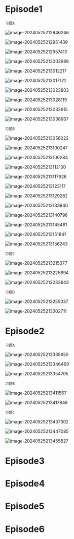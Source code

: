 # Episode1

`习题A`

![image-20240525212946246](assets/Unit_5/image-20240525212946246.png)

![image-20240525212951439](assets/Unit_5/image-20240525212951439.png)

![image-20240525212957410](assets/Unit_5/image-20240525212957410.png)

![image-20240525213002989](assets/Unit_5/image-20240525213002989.png)

![image-20240525213012217](assets/Unit_5/image-20240525213012217.png)

![image-20240525213017122](assets/Unit_5/image-20240525213017122.png)

![image-20240525213023803](assets/Unit_5/image-20240525213023803.png)

![image-20240525213028119](assets/Unit_5/image-20240525213028119.png)

![image-20240525213033915](assets/Unit_5/image-20240525213033915.png)

![image-20240525213038967](assets/Unit_5/image-20240525213038967.png)

`习题B`

![image-20240525213056022](assets/Unit_5/image-20240525213056022.png)

![image-20240525213100247](assets/Unit_5/image-20240525213100247.png)

![image-20240525213106284](assets/Unit_5/image-20240525213106284.png)

![image-20240525213112130](assets/Unit_5/image-20240525213112130.png)

![image-20240525213117926](assets/Unit_5/image-20240525213117926.png)

![image-20240525213123117](assets/Unit_5/image-20240525213123117.png)

![image-20240525213129282](assets/Unit_5/image-20240525213129282.png)

![image-20240525213133940](assets/Unit_5/image-20240525213133940.png)

![image-20240525213140796](assets/Unit_5/image-20240525213140796.png)

![image-20240525213145481](assets/Unit_5/image-20240525213145481.png)

![image-20240525213151841](assets/Unit_5/image-20240525213151841.png)

![image-20240525213156243](assets/Unit_5/image-20240525213156243.png)

`习题C`

![image-20240525213215377](assets/Unit_5/image-20240525213215377.png)

![image-20240525213225694](assets/Unit_5/image-20240525213225694.png)

![image-20240525213233843](assets/Unit_5/image-20240525213233843.png)

`习题D`

![image-20240525213255037](assets/Unit_5/image-20240525213255037.png)

![image-20240525213302711](assets/Unit_5/image-20240525213302711.png)

# Episode2

`习题A`

![image-20240525213335650](assets/Unit_5/image-20240525213335650.png)

![image-20240525213346469](assets/Unit_5/image-20240525213346469.png)

![image-20240525213354705](assets/Unit_5/image-20240525213354705.png)

`习题B`

![image-20240525213411567](assets/Unit_5/image-20240525213411567.png)

![image-20240525213417846](assets/Unit_5/image-20240525213417846.png)

`习题C`

![image-20240525213437302](assets/Unit_5/image-20240525213437302.png)

![image-20240525213447085](assets/Unit_5/image-20240525213447085.png)

![image-20240525213455827](assets/Unit_5/image-20240525213455827.png)

# Episode3

# Episode4

# Episode5

# Episode6